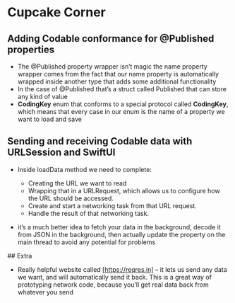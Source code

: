 # Cupcake Corner

## Adding Codable conformance for @Published properties

* The @Published property wrapper isn’t magic the name property wrapper comes from the fact that our name property is automatically wrapped inside another type that adds some additional functionality
* In the case of @Published that’s a struct called Published that can store any kind of value
* __CodingKey__ enum that conforms to a special protocol called __CodingKey__, which means that every case in our enum is the name of a property we want to load and save

## Sending and receiving Codable data with URLSession and SwiftUI

* Inside loadData method we need to complete:
  * Creating the URL we want to read
  * Wrapping that in a URLRequest, which allows us to configure how the URL should be accessed.
  * Create and start a networking task from that URL request.
  * Handle the result of that networking task.

* it’s a much better idea to fetch your data in the background, decode it from JSON in the background, then actually update the property on the main thread to avoid any potential for problems

## Extra

* Really helpful website called [https://reqres.in] – it lets us send any data we want, and will automatically send it back. This is a great way of prototyping network code, because you’ll get real data back from whatever you send
